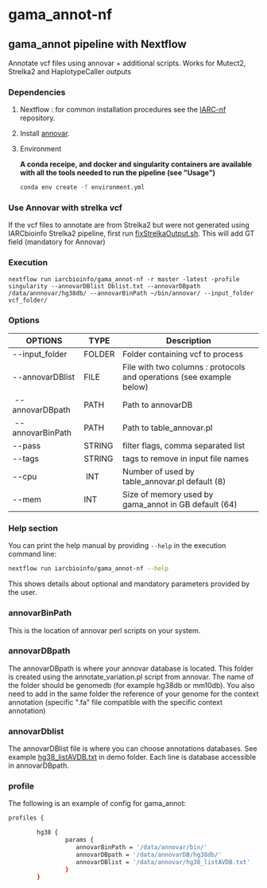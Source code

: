 # gama_annot-nf

## gama_annot pipeline with Nextflow

Annotate vcf files using annovar + additional scripts. Works for Mutect2, Strelka2 and HaplotypeCaller outputs

### Dependencies

1. Nextflow : for common installation procedures see the [IARC-nf](https://github.com/IARCbioinfo/IARC-nf) repository.

2. Install [annovar](http://annovar.openbioinformatics.org/en/latest/user-guide/download/).

3. Environment

	**A conda receipe, and docker and singularity containers are available with all the tools needed to run the pipeline (see "Usage")**

	```bash
	conda env create -f environment.yml
	```

### Use Annovar with strelka vcf

If the vcf files to annotate are from Strelka2 but were not generated using IARCbioinfo Strelka2 pipeline, first run  [fixStrelkaOutput.sh](https://github.com/IARCbioinfo/strelka2-nf/blob/master/bin/fixStrelkaOutput.sh). This will add GT field (mandatory for Annovar)

### Execution

 `nextflow run iarcbioinfo/gama_annot-nf -r master -latest -profile singularity --annovarDBlist Dblist.txt --annovarDBpath /data/annnovar/hg38db/ --annovarBinPath ~/bin/annovar/ --input_folder vcf_folder/`

### Options

| OPTIONS | TYPE   | Description |
|-------- | ------ | ----------- |
| --input_folder | FOLDER | Folder containing vcf to process |
| --annovarDBlist  | FILE | File with two columns : protocols and operations (see example below) |
| --annovarDBpath  | PATH | Path to annovarDB |
| --annovarBinPath | PATH | Path to table_annovar.pl |
| --pass | STRING | filter flags, comma separated list |
| --tags | STRING | tags to remove in input file names |
| --cpu  | INT | Number of used by table_annovar.pl default (8) |
| --mem  | INT | Size of memory used by gama_annot in GB default (64) |



### Help section
You can print the help manual by providing `--help` in the execution command line:

```bash
nextflow run iarcbioinfo/gama_annot-nf --help
```
This shows details about optional and mandatory parameters provided by the user.  


### annovarBinPath

This is the location of annovar perl scripts on your system.

### annovarDBpath 

The annovarDBpath is where your annovar database is located. This folder is created using the annotate_variation.pl script from annovar. The name of the folder should be genomedb (for example hg38db or mm10db).
You also need to add in the same folder the reference of your genome for the context annotation (specific ".fa" file compatible with the specific context annotation)

### annovarDblist

The annovarDBlist file is where you can choose annotations databases. See example [hg38_listAVDB.txt](https://github.com/IARCbioinfo/gama_annot-nf/blob/master/demo/hg38_listAVDB.txt) in demo folder. Each line is database accessible in annovarDBpath.


### profile

The following is an example of config for gama_annot:

```bash
profiles {

        hg38 {
                params {
                   annovarBinPath = '/data/annovar/bin/'
                   annovarDBpath = '/data/annovarDB/hg38db/'
				   annovarDBlist = '/data/annovar/hg38_listAVDB.txt'
                }
        }		
```
